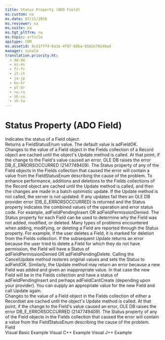```yaml
---
title: Status Property (ADO Field)
ms.custom: na
ms.date: 07/11/2016
ms.reviewer: na
ms.suite: na
ms.tgt_pltfrm: na
ms.topic: article
apitype: COM
ms.assetid: 8cd1f7f4-0a3a-4f07-b8ba-6582e70140ad
manager: sonalm
translation.priority.ht: 
  - de-de
  - es-es
  - fr-fr
  - it-it
  - ja-jp
  - ko-kr
  - pt-br
  - ru-ru
  - zh-cn
  - zh-tw
---
```

# Status Property (ADO Field)
<?xml version="1.0" encoding="utf-8"?>
<developerReferenceWithoutSyntaxDocument xmlns="http://ddue.schemas.microsoft.com/authoring/2003/5" xmlns:xlink="http://www.w3.org/1999/xlink" xmlns:xsi="http://www.w3.org/2001/XMLSchema-instance" xsi:schemaLocation="http://ddue.schemas.microsoft.com/authoring/2003/5 http://dduestorage.blob.core.windows.net/ddueschema/developer.xsd">
  <introduction>
    <para>Indicates the status of a <legacyLink xlink:href="b10a72fc-3c4b-4186-a70b-993dc9f7a092">Field</legacyLink> object.</para>
  </introduction>
  <section>
    <title>Return Value</title>
    <content>
      <para>Returns a <legacyLink xlink:href="e06da1e2-303f-41b2-a3b0-61e233da152c">FieldStatusEnum</legacyLink> value. The default value is <legacyBold>adFieldOK</legacyBold>.</para>
    </content>
  </section>
  <languageReferenceRemarks>
    <content />
    <sections>
      <section>
        <title>Record Field Status</title>
        <content>
          <para>Changes to the value of a <legacyBold>Field</legacyBold> object in the Fields collection of a <legacyLink xlink:href="db83ed2c-a8e3-460c-8682-64667e4d5d01">Record</legacyLink> object are cached until the object's <legacyLink xlink:href="6b2a9c31-1a7e-40db-8a53-30720d0f6cc1">Update</legacyLink> method is called. At that point, if the change to the Field's value caused an error, OLE DB raises the error <legacyBold>DB_E_ERRORSOCCURRED</legacyBold> (2147749409). The Status property of any of the <legacyBold>Field</legacyBold> objects in the <legacyBold>Fields</legacyBold> collection that caused the error will contain a value from the <legacyLink xlink:href="e06da1e2-303f-41b2-a3b0-61e233da152c">FieldStatusEnum</legacyLink> describing the cause of the problem.</para>
          <para>To enhance performance, additions and deletions to the <legacyLink xlink:href="7c371474-b88f-4730-afa5-44163a0488d5">Fields</legacyLink> collections of the <legacyBold>Record</legacyBold> object are cached until the <legacyBold>Update</legacyBold> method is called, and then the changes are made in a batch optimistic update. If the <legacyBold>Update</legacyBold> method is not called, the server is not updated. If any updates fail then an OLE DB provider error (DB_E_ERRORSOCCURRED) is returned and the <legacyBold>Status</legacyBold> property indicates the combined values of the operation and error status code. For example, <legacyBold>adFieldPendingInsert</legacyBold> <legacyBold>OR</legacyBold> <legacyBold>adFieldPermissionDenied</legacyBold>. The <legacyBold>Status</legacyBold> property for each <legacyBold>Field</legacyBold> can be used to determine why the <legacyBold>Field</legacyBold> was not added, modified, or deleted.</para>
          <para>Many types of problems encountered when adding, modifying, or deleting a <legacyBold>Field</legacyBold> are reported through the <legacyBold>Status</legacyBold> property. For example, if the user deletes a <legacyBold>Field</legacyBold>, it is marked for deletion from the <legacyBold>Fields</legacyBold> collection. If the subsequent <legacyBold>Update</legacyBold> returns an error because the user tried to delete a <legacyBold>Field</legacyBold> for which they do not have permission, the <legacyBold>Field</legacyBold> will have a <legacyBold>Status</legacyBold> of <legacyBold>adFieldPermissionDenied</legacyBold> <legacyBold>OR</legacyBold> <legacyBold>adFieldPendingDelete</legacyBold>. Calling the <legacyLink xlink:href="eaa856cc-c786-462e-890c-c896261b1741">CancelUpdate</legacyLink> method restores original values and sets the <legacyBold>Status</legacyBold> to <legacyBold>adFieldOK</legacyBold>.</para>
          <para>Similarly, the <legacyBold>Update</legacyBold> method may return an error because a new <legacyBold>Field</legacyBold> was added and given an inappropriate value. In that case the new <legacyBold>Field</legacyBold> will be in the <legacyBold>Fields</legacyBold> collection and have a status of <legacyBold>adFieldPendingInsert</legacyBold> and perhaps <legacyBold>adFieldCantCreate</legacyBold> (depending upon your provider). You can supply an appropriate value for the new <legacyBold>Field</legacyBold> and call <legacyBold>Update</legacyBold> again.</para>
        </content>
      </section>
      <section>
        <title>Recordset Field Status</title>
        <content>
          <para>Changes to the value of a <legacyBold>Field</legacyBold> object in the Fields collection of either a <legacyLink xlink:href="ede1415f-c3df-4cc5-a05b-2576b2b84b60">Recordset</legacyLink> are cached until the object's <legacyLink xlink:href="6b2a9c31-1a7e-40db-8a53-30720d0f6cc1">Update</legacyLink> method is called. At that point, if the change to the Field's value caused an error, OLE DB raises the error <legacyBold>DB_E_ERRORSOCCURRED</legacyBold> (2147749409). The Status property of any of the <legacyBold>Field</legacyBold> objects in the <legacyBold>Fields</legacyBold> collection that caused the error will contain a value from the <legacyLink xlink:href="e06da1e2-303f-41b2-a3b0-61e233da152c">FieldStatusEnum</legacyLink> describing the cause of the problem.</para>
        </content>
      </section>
    </sections>
  </languageReferenceRemarks>
  <section>
    <title>Applies To</title>
    <content>
      <para>
        <link xlink:href="b10a72fc-3c4b-4186-a70b-993dc9f7a092">Field</link>
      </para>
    </content>
  </section>
  <relatedTopics>
<link xlink:href="fdd09b60-39c7-44be-8008-e891a031f80e">Visual Basic Example</link>
<link xlink:href="194ce221-49bd-4474-ba34-91453d329381">Visual C++ Example</link>
<link xlink:href="d35cb991-2c5b-4d91-bc07-62104242cae7">Visual J++ Example</link>
</relatedTopics>
</developerReferenceWithoutSyntaxDocument>